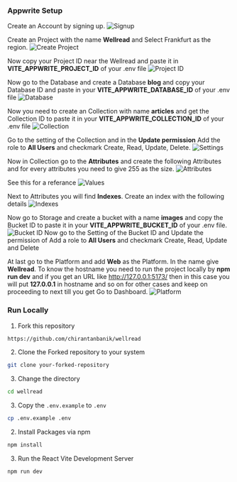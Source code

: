 ### Appwrite Setup
Create an Account by signing up.
![Signup](https://github.com/chirantanbanik/wellread/assets/71392444/01540c55-5211-4762-94b3-524390ae2007)


Create an Project with the name **Wellread** and Select Frankfurt as the region.
![Create Project](https://github.com/chirantanbanik/wellread/assets/71392444/940d2b4c-cf89-4972-af89-19485716c967)

 
Now copy your Project ID near the Wellread and paste it in **VITE_APPWRITE_PROJECT_ID** of your .env file
![Project ID](https://github.com/chirantanbanik/wellread/assets/71392444/ed4e4f34-22fa-4baa-a2ab-6d47ddc1752f)


Now go to the Database and create a Database **blog** and copy your Database ID and paste in your **VITE_APPWRITE_DATABASE_ID** of your .env file
![Database](https://github.com/chirantanbanik/wellread/assets/71392444/b0202409-9311-472d-8807-90ec3610bb18)


Now you need to create an Collection with name **articles** and get the Collection ID to paste it in your **VITE_APPWRITE_COLLECTION_ID** of your .env file
![Collection](https://github.com/chirantanbanik/wellread/assets/71392444/02369e8c-c293-467f-a988-6c5290cf5262)

Go to the setting of the Collection and in the **Update permission** Add the role to **All Users** and checkmark Create, Read, Update, Delete.
![Settings](https://github.com/chirantanbanik/wellread/assets/71392444/6aa7aa45-bc32-49a3-b252-51f15c5b3a71)


Now in Collection go to the **Attributes** and create the following Attributes and for every attributes you need to give 255 as the size.
![Attributes](https://github.com/chirantanbanik/wellread/assets/71392444/447146d5-e0f0-47dc-a4e3-336c9132d721)

See this for a referance
![Values](https://github.com/chirantanbanik/wellread/assets/71392444/53abcf82-084b-4160-b68e-1184fa15955f)


Next to Attributes you will find **Indexes**. Create an index with the following details
![Indexes](https://github.com/chirantanbanik/wellread/assets/71392444/00edb20c-7d46-4244-9644-09f16ca4c8f7)


Now go to Storage and create a bucket with a name **images** and copy the Bucket ID to paste it in your **VITE_APPWRITE_BUCKET_ID** of your .env file.
![Bucket ID](https://github.com/chirantanbanik/wellread/assets/71392444/0f030505-6cd2-46aa-8bda-151d3affddf0)
Now go to the Setting of the Bucket ID and Update the permission of Add a role to **All Users** and checkmark Create, Read, Update and Delete

At last go to the Platform and add **Web** as the Platform. In the name give **Wellread**. 
To know the hostname you need to run the project locally by **npm run dev** and if you get an URL like http://127.0.0.1:5173/ then in this case you will put **127.0.0.1** in hostname and so on for other cases and keep on proceeding to next till you get Go to Dashboard.
![Platform](https://github.com/chirantanbanik/wellread/assets/71392444/b6d422a0-b4fd-4d30-8354-2cb71444f584)


### Run Locally
1. Fork this repository

```bash
https://github.com/chirantanbanik/wellread
```

2. Clone the Forked repository to your system

```bash
git clone your-forked-repository
```

3. Change the directory 

```bash
cd wellread
```

3. Copy the `.env.example` to `.env`

```bash
cp .env.example .env
```

2. Install Packages via npm

```bash
npm install
```

3. Run the React Vite Development Server

```bash
npm run dev
```